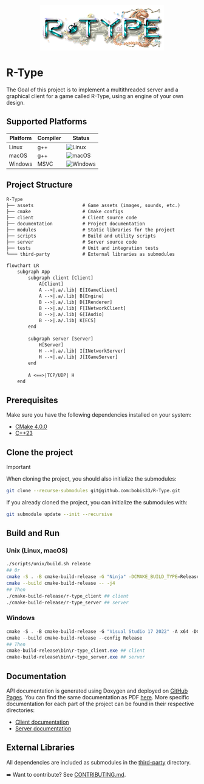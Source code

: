 <p align="center">
  <img src="/assets/icons/icon.png" alt="R-Type Logo" width="326"/>
</p>

# R-Type
The Goal of this project is to implement a multithreaded server and a graphical client for a game called R-Type, using an engine of your own design.

## Supported Platforms
| Platform   | Compiler | Status                                                                                |
|------------|----------|---------------------------------------------------------------------------------------|
| Linux      | g++      | ![Linux](https://img.shields.io/badge/Linux-green?style=flat-square&logo=linux)       |
| macOS      | g++      | ![macOS](https://img.shields.io/badge/macOS-green?style=flat-square&logo=apple)       |
| Windows    | MSVC     | ![Windows](https://img.shields.io/badge/Windows-green?style=flat-square&logo=windows) |

## Project Structure
```
R-Type
├── assets                  # Game assets (images, sounds, etc.)
├── cmake                   # Cmake configs
├── client                  # Client source code
├── documentation           # Project documentation
├── modules                 # Static libraries for the project
├── scripts                 # Build and utility scripts
├── server                  # Server source code
├── tests                   # Unit and integration tests
└─── third-party            # External libraries as submodules
```

```mermaid
flowchart LR
    subgraph App
        subgraph client [Client]
            A[Client]
            A -->|.a/.lib| E[IGameClient]
            A -->|.a/.lib| B[Engine]
            B -->|.a/.lib| D[IRenderer]
            B -->|.a/.lib| F[INetworkClient]
            B -->|.a/.lib| G[IAudio]
            B -->|.a/.lib| K[ECS]
        end
    
        subgraph server [Server]
            H[Server]
            H -->|.a/.lib| I[INetworkServer]
            H -->|.a/.lib| J[IGameServer]
        end
    
        A <==>|TCP/UDP| H
    end
```

## Prerequisites
Make sure you have the following dependencies installed on your system:

- [CMake 4.0.0](https://cmake.org/)
- [C++23](https://en.cppreference.com/w/cpp/23)

## Clone the project
> [!IMPORTANT]
> When cloning the project, you should also initialize the submodules:
> ```bash
> git clone --recurse-submodules git@github.com:bobis33/R-Type.git
> ```
> If you already cloned the project, you can initialize the submodules with:
> ```bash
> git submodule update --init --recursive
> ```

## Build and Run
### Unix (Linux, macOS)
```bash
./scripts/unix/build.sh release
## Or
cmake -S . -B cmake-build-release -G "Ninja" -DCMAKE_BUILD_TYPE=Release -DCMAKE_CXX_COMPILER=g++ -DCMAKE_C_COMPILER=gcc
cmake --build cmake-build-release -- -j4
## Then
./cmake-build-release/r-type_client ## client
./cmake-build-release/r-type_server ## server
```

### Windows
```powershell
cmake -S . -B cmake-build-release -G "Visual Studio 17 2022" -A x64 -DCMAKE_BUILD_TYPE=Release
cmake --build cmake-build-release --config Release
## Then
cmake-build-release\bin\r-type_client.exe ## client
cmake-build-release\bin\r-type_server.exe ## server
```

## Documentation

API documentation is generated using Doxygen and deployed on [GitHub Pages](https://bobis33.github.io/R-Type/).
You can find the same documentation as PDF [here](https://github.com/bobis33/R-Type/blob/main/documentation/R-Type.pdf).
More specific documentation for each part of the project can be found in their respective directories:
  - [Client documentation](https://github.com/bobis33/R-Type/blob/main/client/README.md)
  - [Server documentation](https://github.com/bobis33/R-Type/blob/main/server/README.md)

## External Libraries
All dependencies are included as submodules in the [third-party](https://github.com/bobis33/R-Type/tree/main/third-party) directory.


➡️ Want to contribute? See [CONTRIBUTING.md](https://github.com/bobis33/R-Type/blob/main/CONTRIBUTING.md).

